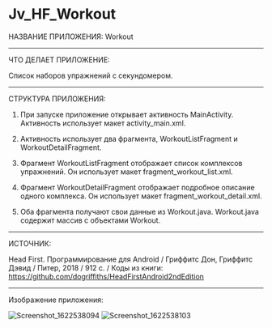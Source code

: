# Jv_HF_Workout

НАЗВАНИЕ ПРИЛОЖЕНИЯ: Workout

------------------------------
ЧТО ДЕЛАЕТ ПРИЛОЖЕНИЕ:

 Список наборов упражнений с секундомером.
 
------------------------------
СТРУКТУРА ПРИЛОЖЕНИЯ:

1) При запуске приложение открывает активность MainActivity.
   Активность использует макет activity_main.xml.

2) Активность использует два фрагмента, WorkoutListFragment
   и WorkoutDetailFragment.

3) Фрагмент WorkoutListFragment отображает список комплексов упражнений.
   Он использует макет fragment_workout_list.xml.

4) Фрагмент WorkoutDetailFragment отображает подробное описание одного комплекса.
   Он использует макет fragment_workout_detail.xml.

5) Оба фрагмента получают свои данные из Workout.java.
   Workout.java содержит массив с объектами Workout.
   
------------------------------
ИСТОЧНИК:

Head First. Программирование для Android / Гриффитс Дон, Гриффитс Дэвид / Питер, 2018 / 912 c. / 
Коды из книги: https://github.com/dogriffiths/HeadFirstAndroid2ndEdition

------------------------------
Изображение приложения:

![Screenshot_1622538094](https://user-images.githubusercontent.com/77355204/120298370-b32e2a80-c2d2-11eb-8c15-f8320c2659cf.png)
![Screenshot_1622538103](https://user-images.githubusercontent.com/77355204/120298373-b3c6c100-c2d2-11eb-9748-d52f81b415e2.png)


